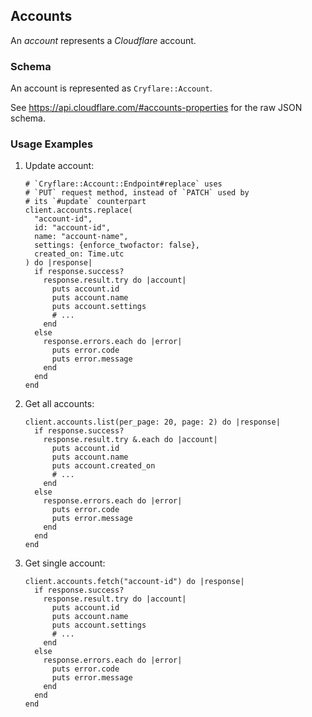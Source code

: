 ## Accounts

An *account* represents a *Cloudflare* account.

### Schema

An account is represented as `Cryflare::Account`.

See https://api.cloudflare.com/#accounts-properties for the raw JSON schema.

### Usage Examples

1. Update account:

   ```crystal
   # `Cryflare::Account::Endpoint#replace` uses
   # `PUT` request method, instead of `PATCH` used by
   # its `#update` counterpart
   client.accounts.replace(
     "account-id",
     id: "account-id",
     name: "account-name",
     settings: {enforce_twofactor: false},
     created_on: Time.utc
   ) do |response|
     if response.success?
       response.result.try do |account|
         puts account.id
         puts account.name
         puts account.settings
         # ...
       end
     else
       response.errors.each do |error|
         puts error.code
         puts error.message
       end
     end
   end
   ```

1. Get all accounts:

   ```crystal
   client.accounts.list(per_page: 20, page: 2) do |response|
     if response.success?
       response.result.try &.each do |account|
         puts account.id
         puts account.name
         puts account.created_on
         # ...
       end
     else
       response.errors.each do |error|
         puts error.code
         puts error.message
       end
     end
   end
   ```

1. Get single account:

   ```crystal
   client.accounts.fetch("account-id") do |response|
     if response.success?
       response.result.try do |account|
         puts account.id
         puts account.name
         puts account.settings
         # ...
       end
     else
       response.errors.each do |error|
         puts error.code
         puts error.message
       end
     end
   end
   ```
